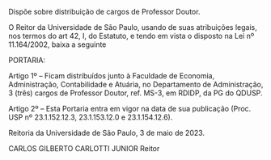 Dispõe sobre distribuição de cargos de Professor Doutor.

O Reitor da Universidade de São Paulo, usando de suas atribuições legais, nos termos do art 42, I, do Estatuto, e tendo em vista o disposto na Lei nº 11.164/2002, baixa a seguinte

PORTARIA:

Artigo 1º – Ficam distribuídos junto à Faculdade de Economia, Administração, Contabilidade e Atuária, no Departamento de Administração, 3 (três) cargos de Professor Doutor, ref. MS-3, em RDIDP, da PG do QDUSP.

Artigo 2º – Esta Portaria entra em vigor na data de sua publicação (Proc. USP nº 23.1.152.12.3, 23.1.153.12.0 e 23.1.154.12.6).

Reitoria da Universidade de São Paulo, 3 de maio de 2023.

CARLOS GILBERTO CARLOTTI JUNIOR
Reitor